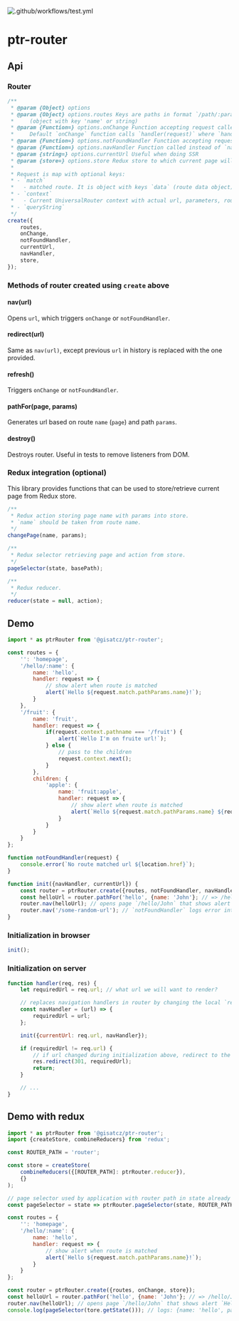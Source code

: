 ![.github/workflows/test.yml](https://github.com/gisat-panther/ptr-router/workflows/.github/workflows/test.yml/badge.svg?branch=master)

# ptr-router

## Api

### Router

```js
/**
 * @param {Object} options
 * @param {Object} options.routes Keys are paths in format `/path/:param`, values are route data
 *     (object with key 'name' or string)
 * @param {Function=} options.onChange Function accepting request called when route is matched.
 *     Default `onChange` function calls `handler(request)` where `handler` is taken from route data.
 * @param {Function=} options.notFoundHandler Function accepting request called when no route is matched
 * @param {Function=} options.navHandler Function called instead of `nav` and `redirect` (useful for SSR)
 * @param {string=} options.currentUrl Useful when doing SSR
 * @param {store=} options.store Redux store to which current page will be stored
 *
 * Request is map with optional keys:
 * - `match`
 *   - matched route. It is object with keys `data` (route data object), `pathParams`
 * - `context`
 *   - Current UniversalRouter context with actual url, parameters, routes...
 * - `queryString`
 */
create({
	routes,
	onChange,
	notFoundHandler,
	currentUrl,
	navHandler,
	store,
});
```

### Methods of router created using `create` above

#### nav(url)

Opens `url`, which triggers `onChange` or `notFoundHandler`.

#### redirect(url)

Same as `nav(url)`, except previous `url` in history is replaced with the one provided.

#### refresh()

Triggers `onChange` or `notFoundHandler`.

#### pathFor(page, params)

Generates url based on route `name` (`page`) and path `params`.

#### destroy()

Destroys router. Useful in tests to remove listeners from DOM.

### Redux integration (optional)

This library provides functions that can be used to store/retrieve current page from Redux store.

```js
/**
 * Redux action storing page name with params into store.
 * `name` should be taken from route name.
 */
changePage(name, params);

/**
 * Redux selector retrieving page and action from store.
 */
pageSelector(state, basePath);

/**
 * Redux reducer.
 */
reducer(state = null, action);
```

## Demo

```js
import * as ptrRouter from '@gisatcz/ptr-router';

const routes = {
    '': 'homepage',
    '/hello/:name': {
        name: 'hello',
        handler: request => {
            // show alert when route is matched
            alert(`Hello ${request.match.pathParams.name}!`);
        }
    },
    '/fruit': {
        name: 'fruit',
        handler: request => {
            if(request.context.pathname === '/fruit') {
                alert(`Hello I'm on fruite url!`);
            } else {
                // pass to the children
                request.context.next();
            }
        },
        children: {
            'apple': {
                name: 'fruit:apple',
                handler: request => {
                    // show alert when route is matched
                    alert(`Hello ${request.match.pathParams.name} ${request.context.pathname}!`);
                }
            }
        }
    }
};

function notFoundHandler(request) {
    console.error(`No route matched url ${location.href}`);
}

function init({navHandler, currentUrl}) {
    const router = ptrRouter.create({routes, notFoundHandler, navHandler, currentUrl});
    const helloUrl = router.pathFor('hello', {name: 'John'}; // => /hello/John
    router.nav(helloUrl); // opens page `/hello/John` that shows alert `Hello John!`
    router.nav('/some-random-url'); // `notFoundHandler` logs error into the console
}
```

### Initialization in browser

```js
init();
```

### Initialization on server

```js
function handler(req, res) {
    let requiredUrl = req.url; // what url we will want to render?

    // replaces navigation handlers in router by changing the local `requiredUrl`
    const navHandler = (url) => {
        requiredUrl = url;
    };

    init({currentUrl: req.url, navHandler});

    if (requiredUrl != req.url) {
        // if url changed during initialization above, redirect to the required url
        res.redirect(301, requiredUrl);
        return;
    }

    // ...
}
```

## Demo with redux

```js
import * as ptrRouter from '@gisatcz/ptr-router';
import {createStore, combineReducers} from 'redux';

const ROUTER_PATH = 'router';

const store = createStore(
    combineReducers({[ROUTER_PATH]: ptrRouter.reducer}),
    {}
);

// page selector used by application with router path in state already filled in
const pageSelector = state => ptrRouter.pageSelector(state, ROUTER_PATH);

const routes = {
    '': 'homepage',
    '/hello/:name': {
        name: 'hello',
        handler: request => {
            // show alert when route is matched
            alert(`Hello ${request.match.pathParams.name}!`);
        }
    }
};

const router = ptrRouter.create({routes, onChange, store});
const helloUrl = router.pathFor('hello', {name: 'John'}; // => /hello/John
router.nav(helloUrl); // opens page `/hello/John` that shows alert `Hello John!`
console.log(pageSelector(tore.getState())); // logs: {name: 'hello', params: {path: {name: 'John'}}}
```
